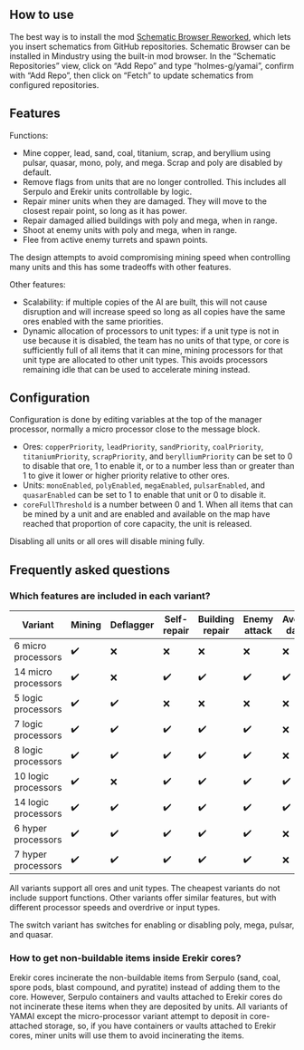 ## How to use

The best way is to install the mod [Schematic Browser Reworked](https://github.com/StormyBytes/mindustry-schematic-browser), which lets you insert schematics from GitHub repositories. Schematic Browser can be installed in Mindustry using the built-in mod browser. In the “Schematic Repositories” view, click on “Add Repo” and type “holmes-g/yamai”, confirm with “Add Repo”, then click on “Fetch” to update schematics from configured repositories.

## Features

Functions:

* Mine copper, lead, sand, coal, titanium, scrap, and beryllium using pulsar, quasar, mono, poly, and mega. Scrap and poly are disabled by default.
* Remove flags from units that are no longer controlled. This includes all Serpulo and Erekir units controllable by logic.
* Repair miner units when they are damaged. They will move to the closest repair point, so long as it has power.
* Repair damaged allied buildings with poly and mega, when in range.
* Shoot at enemy units with poly and mega, when in range.
* Flee from active enemy turrets and spawn points.


The design attempts to avoid compromising mining speed when controlling many units and this has some tradeoffs with other features.

Other features:

* Scalability: if multiple copies of the AI are built, this will not cause disruption and will increase speed so long as all copies have the same ores enabled with the same priorities.
* Dynamic allocation of processors to unit types: if a unit type is not in use because it is disabled, the team has no units of that type, or core is sufficiently full of all items that it can mine, mining processors for that unit type are allocated to other unit types. This avoids processors remaining idle that can be used to accelerate mining instead.

## Configuration

Configuration is done by editing variables at the top of the manager processor, normally a micro processor close to the message block.

* Ores: `copperPriority`, `leadPriority`, `sandPriority`, `coalPriority`, `titaniumPriority`, `scrapPriority`, and `berylliumPriority` can be set to 0 to disable that ore, 1 to enable it, or to a number less than or greater than 1 to give it lower or higher priority relative to other ores.
* Units: `monoEnabled`, `polyEnabled`, `megaEnabled`, `pulsarEnabled`, and `quasarEnabled` can be set to 1 to enable that unit or 0 to disable it.
* `coreFullThreshold` is a number between 0 and 1. When all items that can be mined by a unit and are enabled and available on the map have reached that proportion of core capacity, the unit is released.

Disabling all units or all ores will disable mining fully.

## Frequently asked questions

### Which features are included in each variant?

| Variant | Mining | Deflagger | Self-repair | Building repair | Enemy attack | Avoiding danger |
| --- | --- | --- | --- | --- | --- | ---
| 6 micro processors | ✔️ | :x: | :x: | :x: | :x: | :x:
| 14 micro processors | ✔️ | :x: | ✔️ | ✔️ | ✔️ | ✔️
| 5 logic processors | ✔️ | ✔️ | :x: | :x: | :x: | :x:
| 7 logic processors | ✔️ | ✔️ | ✔️ | ✔️ | ✔️ | :x:
| 8 logic processors | ✔️ | ✔️ | ✔️ | ✔️ | ✔️ | :x:
| 10 logic processors | ✔️ | :x: | ✔️ | ✔️ | ✔️ | ✔️
| 14 logic processors | ✔️ | ✔️ | ✔️ | ✔️ | ✔️ | ✔️
| 6 hyper processors | ✔️ | ✔️ | ✔️ | ✔️ | ✔️ | :x:
| 7 hyper processors | ✔️ | ✔️ | ✔️ | ✔️ | ✔️ | :x:

All variants support all ores and unit types. The cheapest variants do not include support functions. Other variants offer similar features, but with different processor speeds and overdrive or input types.

The switch variant has switches for enabling or disabling poly, mega, pulsar, and quasar.

### How to get non-buildable items inside Erekir cores?

Erekir cores incinerate the non-buildable items from Serpulo (sand, coal, spore pods, blast compound, and pyratite) instead of adding them to the core. However, Serpulo containers and vaults attached to Erekir cores do not incinerate these items when they are deposited by units. All variants of YAMAI except the micro-processor variant attempt to deposit in core-attached storage, so, if you have containers or vaults attached to Erekir cores, miner units will use them to avoid incinerating the items.
